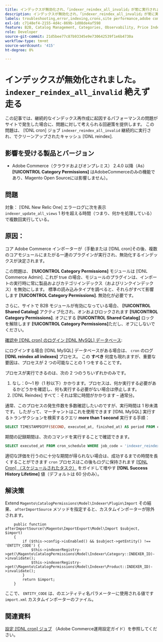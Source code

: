 ```yaml
---
title: インデックスが無効化され、「indexer_reindex_all_invalid」が常に実行されます
description: インデックスが無効化され、「indexer_reindex_all_invalid」が常に実行されます
labels: troubleshooting,error,indexing,crons,site performance,adobe commerce,magento,cron,indexer_reindex_all_invalid,SQL,MySQL,reindex
exl-id: c7148ef4-2155-4d4c-869b-1d08de4af598
feature: B2B, Catalog Management, Categories, Observability, Price Indexer
role: Developer
source-git-commit: 21d5bee77c87b93345e9e730642539f1e6b4730a
workflow-type: tm+mt
source-wordcount: '415'
ht-degree: 0%

---
```


# インデックスが無効化されました。 `indexer_reindex_all_invalid` 絶えず走る

この記事では、継続的なインデックス再作成に起因するパフォーマンスの問題がサイトで発生した場合に、問題に対して考えられる回避策を提供します。 この問題は、 [!DNL cron] ジョブ `indexer_reindex_all_invalid` 継続的に実行され、でクリーンアップされたキャッシュ [!DNL reindex].

## 影響を受ける製品とバージョン

* Adobe Commerce（クラウドおよびオンプレミス） 2.4.0 以降（As） **[!UICONTROL Category Permissions]** はAdobeCommerceのみの機能であり、Magento Open Sourceには影響しません）。

## 問題

対象： [!DNL New Relic One] エラーログに次を表示 `indexer_update_all_views` 1 秒を超える時間（つまり、何かを処理している）で複数回実行している。

## 原因：

コア Adobe Commerce インポーターが（手動または [!DNL cron]その後、複数のコアモジュールにまたがる一連のプラグインが実行され、無効化するインデックスが決定されます。

この問題は、 **[!UICONTROL Category Permissions]** モジュールは [!DNL Commerce Admin]. これが true の場合、モジュールのプラグインは、インポートの実行時に常に製品およびカテゴリインデックス（およびリンクインデックス）を無効にします。 標準の読み込みタイプを調べると、それらがすべて影響します **[!UICONTROL Category Permissions]**. 無効化が必要です。

さらに、サイトで B2B モジュールが有効になっている場合、 **[!UICONTROL Shared Catalog]** アクティブ化され、オンおよびロックされます **[!UICONTROL Category Permissions]**. オフにする **[!UICONTROL Shared Catalog]** ロックを解除します **[!UICONTROL Category Permissions]**&#x200B;ただし、オフにしないでください。

<u>確認中 [!DNL cron] のログイン [!DNL MySQL] データベース</u>:

にログインする場合 [!DNL MySQL] データベースがある場合は、 `cron` のログ **[!DNL reindex all indexes]** プロセス。
この **すべき** 何度も現れますが、重要な要因は、プロセスが 2 つの可能なことの 1 つをすることです。

プロセスが実行できるのは、次の 2 つのうちいずれかのみです。

1. なし：0～1 秒（1 秒以下）かかります。プロセスは、何か実行する必要があるかどうかを確認し、何も実行する必要がない場合は停止します。
1. [!DNL Reindex] すべて：それは常に時間がかかります – 通常分。

通常、このプロセスの発生件数を多数確認したいのですが、実行時間は 1 秒未満です。
したがって、マーチャントはこれを使用できます [!DNL MySQL] 実行するトランザクションを検索するクエリ **more than 1 second** 実行する手順：

```sql
SELECT TIMESTAMPDIFF(SECOND, executed_at, finished_at) AS period FROM cron_schedule WHERE job_code = 'indexer_reindex_all_invalid' HAVING period > 1
```

期間の記録期間は、次のコマンドを実行することで確認できます。

```sql
SELECT executed_at FROM cron_schedule WHERE job_code = 'indexer_reindex_all_invalid' AND executed_at IS NOT NULL ORDER BY executed_at ASC LIMIT 1;
```

適切な評価を行うのに十分な期間が得られない場合は、成功するまでの時間を長くすることができます `cron` プロセスはこの後もログに保持されます [[!DNL Cron] （スケジュールされたタスク）](https://experienceleague.adobe.com/docs/commerce-admin/systems/tools/cron.html) をガイドして増やす **[!DNL Success History Lifetime]** 値（デフォルトは 60 分のみ）。


## 解決策

Extend `Magento\CatalogPermissions\Model\Indexer\Plugin\Import` その結果、 `afterImportSource` メソッドを指定すると、カスタムインポーターが除外されます。

```
    public function afterImportSource(\Magento\ImportExport\Model\Import $subject, $import)
    {
        if ($this->config->isEnabled() && $subject->getEntity() !== 'ENTITY_CODE') {
            $this->indexerRegistry->get(\Magento\CatalogPermissions\Model\Indexer\Category::INDEXER_ID)->invalidate();
            $this->indexerRegistry->get(\Magento\CatalogPermissions\Model\Indexer\Product::INDEXER_ID)->invalidate();
        }
        return $import;
    }
```

ここで、 `ENTITY_CODE` は、のエンティティ名パラメーターに使用される値です `import.xml` カスタムインポーターのファイル。

## 関連資料

[設定 [!DNL cron] ジョブ](https://experienceleague.adobe.com/docs/commerce-operations/configuration-guide/cli/configure-cron-jobs.html) （Adobe Commerce運用設定ガイド）を参照してください。
